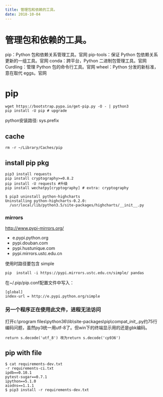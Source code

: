 ```yaml
---
title: 管理包和依赖的工具。
date: 2018-10-04
---
```

# 管理包和依赖的工具。

pip：Python 包和依赖关系管理工具。官网
pip-tools：保证 Python 包依赖关系更新的一组工具。官网
conda：跨平台，Python 二进制包管理工具。官网
Curdling：管理 Python 包的命令行工具。官网
wheel：Python 分发的新标准，意在取代 eggs。官网

# pip

    wget https://bootstrap.pypa.io/get-pip.py -O - | python3
    pip install -U pip # upgrade

python安装路径: sys.prefix

## cache

	rm -r ~/Library/Caches/pip

## install pip pkg 

	pip3 install requests
    pip install cryptography>=0.8.2
    pip install -U requests #升级
    pip install wechatpy[cryptography] # extra: cryptography

    $ pip3 uninstall python-highcharts
    Uninstalling python-highcharts-0.2.0:
      /usr/local/lib/python3.5/site-packages/highcharts/__init__.py

### mirrors
http://www.pypi-mirrors.org/ 
- e.pypi.python.org
- pypi.douban.com
- pypi.hustunique.com
- pypi.mirrors.ustc.edu.cn

使用时路径要包含 simple

    pip  install -i https://pypi.mirrors.ustc.edu.cn/simple/ pandas 

在~/.pip/pip.conf配置文件中写入：

    [global]
    index-url = http://e.pypi.python.org/simple

### 另一个程序正在使用此文件，进程无法访问
打开c:\program files\python36\lib\site-packages\pip\compat\__init__.py约75行
编码问题，虽然py3统一用utf-8了。但win下的终端显示用的还是gbk编码。

    return s.decode('utf_8') 改为return s.decode('cp936')

## pip with file

    $ cat requirements-dev.txt
    -r requirements-ci.txt
    ipdb==0.10.1
    pytest-sugar==0.7.1
    ipython==5.1.0
    aiodns==1.1.1
    $ pip3 install -r requirements-dev.txt